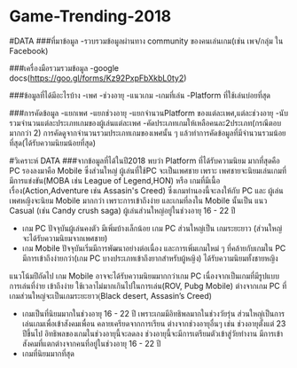 # Game-Trending-2018
#DATA
###ที่มาข้อมูล
-รวบรวมข้อมูลผ่านทาง community ของคนเล่นเกม(เช่น เพจ/กลุ่ม ใน Facebook)

###เครื่องมือรวมรวมข้อมูล
-google docs(https://goo.gl/forms/Kz92PxpFbXkbL0ty2)

###ข้อมูลที่ได้มีอะไรบ้าง 
-เพศ
-ช่วงอายุ
-แนวเกม
-เกมที่เล่น
-Platform ที่ใช้เล่นบ่อยที่สุด

###การคัดข้อมูล
-แยกเพศ
-แยกช่วงอายุ
-แยกจำนวนPlatform ของแต่ละเพศ,แต่ละช่วงอายุ
-นับรวมจำนวนแต่ละประเภทเกมของผู้เล่นแต่ละเพศ
-คัดประเภทเกมให้เหลือคนละ2ประเภท(กรณีตอบมากกว่า 2) การคัดดูจากจำนวนรวมประเภทเกมของเพศนั้น ๆ แล้วทำการคัดข้อมูลที่มีจำนวนรวมน้อยที่สุด(ได้รับความนิยมน้อยที่สุด)

#วิเคราะห์ DATA
###จากข้อมูลที่ได้ในปี2018 
พบว่า Platform ที่ได้รับความนิยม มากที่สุดคือ PC รองลงมาคือ Mobile 
ซึ่งส่วนใหญ่ ผู้เล่นที่ใช้PC จะเป็นเพศชาย เพราะ เพศชายจะนิยมเล่นเกมที่มีการแข่งขัน(MOBA เช่น League of Legend,HON) หรือ เกมที่มีเนื้อเรื่อง(Action,Adventure เช่น Assasin's Creed) ซึ่งเกมทำนองนี้จะลงให้กับ PC และ ผู้เล่นเพศหญิงจะนิยม Mobile มากกว่า เพราะการเข้าถึงง่าย  และเกมที่ลงใน Mobile นั้นเป็น แนว Casual (เช่น Candy crush saga) 
ผู้เล่นส่วนใหญ่อยู่ในช่วงอายุ 16 - 22 ปี
+ เกม PC ปัจจุบันผู้เล่นคงตัว มีเพิ่มบ้างเล็กน้อย เกม PC ส่วนใหญ่เป็น เกมระยะยาว (ส่วนใหญ่จะได้รับความนิยมจากเพศชาย)
+ เกม Mobile ปัจจุบันเริ่มมีการพัฒนาอย่างต่อเนื่อง และการเพิ่มเกมใหม่ ๆ ที่คล้ายกับเกมใน PC มีการเข้าถึงง่ายกว่า(เกม PC บางประเภทเข้าถึงยากสำหรับผู้หญิง) ได้รับความนิยมทั้งชายหญิง

แนวโน้มปีถัดไป เกม Mobile อาจจะได้รับความนิยมมากกว่าเกม PC เนื่องจากเป็นเกมที่มีรูปแบบการเล่นที่ง่าย เข้าถึงง่าย ใช้เวลาไม่มากเกินไปในการเล่น(ROV, Pubg Mobile) ต่างจากเกม PC ที่เกมส่วนใหญ่จะเป็นเกมระยะยาว(ฺBlack desert, Assasin’s Creed)
+ เกมเป็นที่นิยมมากในช่วงอายุ 16 - 22 ปี เพราะเกมมีอิทธิพลมากในช่วงวัยรุ่น ส่วนใหญ่เป็นการเล่นเกมเพื่อเข้าสังคมเพื่อน คลายเครียดจากการเรียน ต่างจากช่วงอายุอื่นๆ เช่น ช่วงอายุตั้งแต่ 23 ปีขึ้นไป อิทธิพลของเกมในช่วงอายุนี้จะลดลง ช่วงอายุนี้จะมีการเตรียมตัวเข้าสู่วัยทำงาน มีการเข้าสังคมที่แตกต่างจากคนที่อยู่ในช่วงอายุ 16 - 22 ปี
+ เกมที่นิยมมากที่สุด
